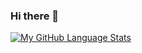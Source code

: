 ### Hi there 👋

<!--
**wjrm500/wjrm500** is a ✨ _special_ ✨ repository because its `README.md` (this file) appears on your GitHub profile.
-->

[![My GitHub Language Stats](https://github-readme-stats.vercel.app/api/top-langs/?username=wjrm500&langs_count=5&theme=tokyonight)]()
